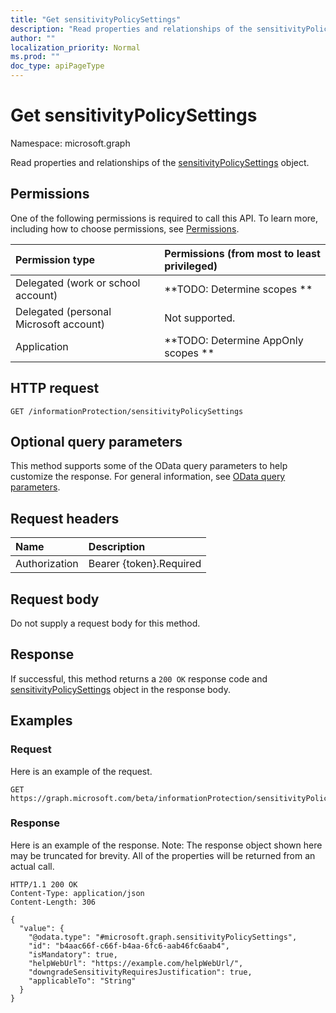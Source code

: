 ```yaml
---
title: "Get sensitivityPolicySettings"
description: "Read properties and relationships of the sensitivityPolicySettings object."
author: ""
localization_priority: Normal
ms.prod: ""
doc_type: apiPageType
---
```


# Get sensitivityPolicySettings

Namespace: microsoft.graph

Read properties and relationships of the [sensitivityPolicySettings](../resources/sensitivitypolicysettings.md) object.

## Permissions
One of the following permissions is required to call this API. To learn more, including how to choose permissions, see [Permissions](/concepts/permissions-reference.md).

|Permission type|Permissions (from most to least privileged)|
|:---|:---|
|Delegated (work or school account)|**TODO: Determine scopes **|
|Delegated (personal Microsoft account)|Not supported.|
|Application|**TODO: Determine AppOnly scopes **|

## HTTP request
<!-- {
  "blockType": "ignored"
}
-->
``` http
GET /informationProtection/sensitivityPolicySettings
```

## Optional query parameters
This method supports some of the OData query parameters to help customize the response. For general information, see [OData query parameters](/graph/query-parameters).

## Request headers
|Name|Description|
|:---|:---|
|Authorization|Bearer {token}.Required|

## Request body
Do not supply a request body for this method.

## Response
If successful, this method returns a `200 OK` response code and [sensitivityPolicySettings](../resources/sensitivitypolicysettings.md) object in the response body.

## Examples

### Request
Here is an example of the request.
<!-- {
  "blockType": "request",
  "name": "get_sensitivitypolicysettings"
}
-->
``` http
GET https://graph.microsoft.com/beta/informationProtection/sensitivityPolicySettings
```

### Response
Here is an example of the response. Note: The response object shown here may be truncated for brevity. All of the properties will be returned from an actual call.
<!-- {
  "blockType": "response",
  "truncated": true,
  "@odata.type": "microsoft.graph.sensitivityPolicySettings"
}
-->
``` http
HTTP/1.1 200 OK
Content-Type: application/json
Content-Length: 306

{
  "value": {
    "@odata.type": "#microsoft.graph.sensitivityPolicySettings",
    "id": "b4aac66f-c66f-b4aa-6fc6-aab46fc6aab4",
    "isMandatory": true,
    "helpWebUrl": "https://example.com/helpWebUrl/",
    "downgradeSensitivityRequiresJustification": true,
    "applicableTo": "String"
  }
}
```

